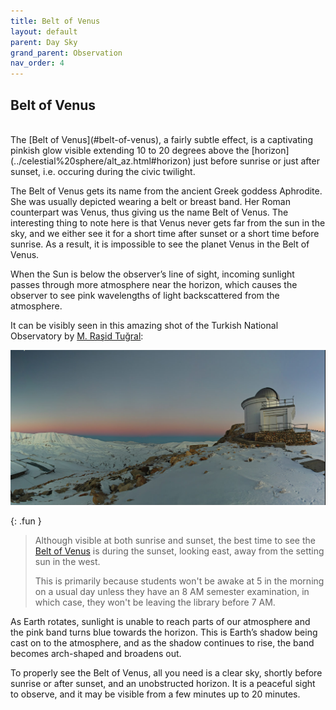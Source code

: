 ```yaml
---
title: Belt of Venus
layout: default
parent: Day Sky
grand_parent: Observation
nav_order: 4
---
```


## Belt of Venus

<br />
The [Belt of Venus](#belt-of-venus), a fairly subtle effect, is a captivating pinkish glow visible extending 10 to 20 degrees above the [horizon](../celestial%20sphere/alt_az.html#horizon) just before sunrise or just after sunset, i.e. occuring during the civic twilight.

The Belt of Venus gets its name from the ancient Greek goddess Aphrodite. She was usually depicted wearing a belt or breast band. Her Roman counterpart was Venus, thus giving us the name Belt of Venus. The interesting thing to note here is that Venus never gets far from the sun in the sky, and we either see it for a short time after sunset or a short time before sunrise. As a result, it is impossible to see the planet Venus in the Belt of Venus.

When the Sun is below the observer’s line of sight, incoming sunlight passes through more atmosphere near the horizon, which causes the observer to see pink wavelengths of light backscattered from the atmosphere.

It can be visibly seen in this amazing shot of the Turkish National Observatory by [M. Raşid Tuğral](https://www.linkedin.com/in/n%C3%BCkleer-kedi-m-ra%C5%9Fid-tu%C4%9Fral-a9710a26//):

![Belt of Venus from the Turkey National Observatory](../../assets/images/observation/day%20sky/belt%20of%20venus/turkish%20observatory.png)

{: .fun }

> Although visible at both sunrise and sunset, the best time to see the [Belt of Venus](#belt-of-venus) is during the sunset, looking east, away from the setting sun in the west.
>
> This is primarily because students won't be awake at 5 in the morning on a usual day unless they have an 8 AM semester examination, in which case, they won't be leaving the library before 7 AM.

As Earth rotates, sunlight is unable to reach parts of our atmosphere and the pink band turns blue towards the horizon. This is Earth’s shadow being cast on to the atmosphere, and as the shadow continues to rise, the band becomes arch-shaped and broadens out.

To properly see the Belt of Venus, all you need is a clear sky, shortly before sunrise or after sunset, and an unobstructed horizon. It is a peaceful sight to observe, and it may be visible from a few minutes up to 20 minutes.
